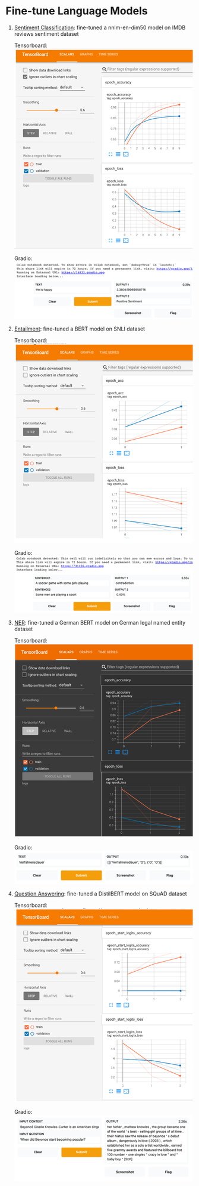 # Fine-tune Language Models 
1. [Sentiment Classification](1-Sentiment_Classification.ipynb): fine-tuned a nnlm-en-dim50 model on IMDB reviews sentiment dataset

    Tensorboard:
    ![](./images/Sentiment_Classification_Tensorboard.png)

    Gradio:
    ![](./images/Sentiment_Classification_Gradio.png)
2. [Entailment](2-Entailment.ipynb): fine-tuned a BERT model on SNLI dataset

    Tensorboard:
    ![](./images/Entailment_Tensorboard.png)

    Gradio:
    ![](./images/Entailment_Gradio.png)
3. [NER](3-NER.ipynb): fine-tuned a German BERT model on German legal named entity dataset

    Tensorboard:
    ![](./images/NER_Tensorboard.png)

    Gradio:
    ![](./images/NER_Gradio.png)
4. [Question Answering](4-Question_Answering.ipynb): fine-tuned a DistilBERT model on SQuAD dataset

    Tensorboard:
    ![](./images/Question_Answering_Tensorboard.png)

    Gradio:
    ![](./images/Question_Answering_Gradio.png)